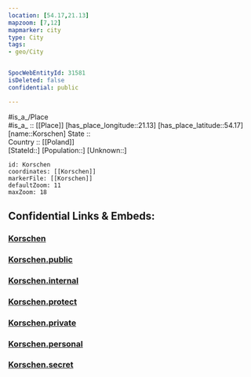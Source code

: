 ```yaml
---
location: [54.17,21.13] 
mapzoom: [7,12] 
mapmarker: city 
type: City
tags:
- geo/City


SpocWebEntityId: 31581
isDeleted: false
confidential: public

---
```

#is_a_/Place  
#is_a_ :: [[Place]] 
[has_place_longitude::21.13] 
[has_place_latitude::54.17] 
[name::Korschen] 
State ::  
Country :: [[Poland]]  
[StateId::] 
[Population::] 
[Unknown::] 


```leaflet
id: Korschen
coordinates: [[Korschen]] 
markerFile: [[Korschen]] 
defaultZoom: 11 
maxZoom: 18
```


## Confidential Links & Embeds: 

### [Korschen](/_Standards/Earth/Continent/Europe/Europe~East/Poland/Provinces~Poland/Warmian-Masurian/City/Korschen.md) 

### [Korschen.public](/_public/Earth/Continent/Europe/Europe~East/Poland/Provinces~Poland/Warmian-Masurian/City/Korschen.public.md) 

### [Korschen.internal](/_internal/Earth/Continent/Europe/Europe~East/Poland/Provinces~Poland/Warmian-Masurian/City/Korschen.internal.md) 

### [Korschen.protect](/_protect/Earth/Continent/Europe/Europe~East/Poland/Provinces~Poland/Warmian-Masurian/City/Korschen.protect.md) 

### [Korschen.private](/_private/Earth/Continent/Europe/Europe~East/Poland/Provinces~Poland/Warmian-Masurian/City/Korschen.private.md) 

### [Korschen.personal](/_personal/Earth/Continent/Europe/Europe~East/Poland/Provinces~Poland/Warmian-Masurian/City/Korschen.personal.md) 

### [Korschen.secret](/_secret/Earth/Continent/Europe/Europe~East/Poland/Provinces~Poland/Warmian-Masurian/City/Korschen.secret.md)

